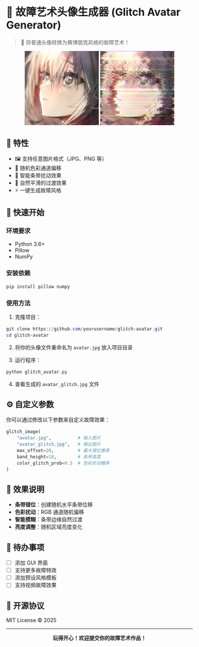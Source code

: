 # 🌈 故障艺术头像生成器 (Glitch Avatar Generator)

> 🎨 将普通头像转换为赛博朋克风格的故障艺术！

<div align="center">
  <img src="avatar.jpg" width="200" alt="处理前">
  <img src="avatar_glitch.jpg" width="200" alt="默认处理">
</div>

## 🎯 特性

- 🖼️ 支持任意图片格式（JPG、PNG 等）
- 🎨 随机色彩通道偏移
- 🌈 智能条带扰动效果
- 🔮 自然平滑的过渡效果
- ⚡ 一键生成故障风格

## 🚀 快速开始

### 环境要求

- Python 3.6+
- Pillow
- NumPy

### 安装依赖

```powershell
pip install pillow numpy
```

### 使用方法

1. 克隆项目：

```powershell
git clone https://github.com/yourusername/glitch-avatar.git
cd glitch-avatar
```

2. 将你的头像文件重命名为 `avatar.jpg` 放入项目目录

3. 运行程序：

```powershell
python glitch_avatar.py
```

4. 查看生成的 `avatar_glitch.jpg` 文件

## ⚙️ 自定义参数

你可以通过修改以下参数来自定义故障效果：

```python
glitch_image(
    "avatar.jpg",          # 输入图片
    "avatar_glitch.jpg",   # 输出图片
    max_offset=20,         # 最大错位像素
    band_height=10,        # 条带高度
    color_glitch_prob=0.3  # 色彩扰动概率
)
```

## 🎨 效果说明

- **条带错位**：创建随机水平条带位移
- **色彩扰动**：RGB 通道随机偏移
- **智能模糊**：条带边缘自然过渡
- **亮度调整**：随机区域亮度变化

## 📝 待办事项

- [ ] 添加 GUI 界面
- [ ] 支持更多故障特效
- [ ] 添加预设风格模板
- [ ] 支持视频故障效果

## 📜 开源协议

MIT License © 2025

---

<div align="center">
  <b>玩得开心！欢迎提交你的故障艺术作品！</b>
</div>
